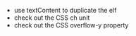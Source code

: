 - use textContent to duplicate the elf
- check out the CSS ch unit
- check out the CSS overflow-y property